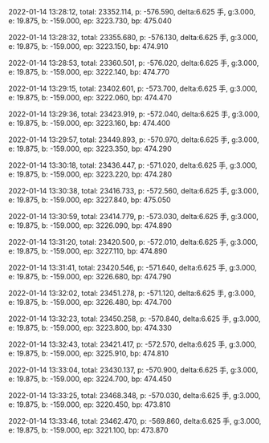 2022-01-14 13:28:12, total: 23352.114, p: -576.590, delta:6.625 手, g:3.000, e: 19.875, b: -159.000, ep: 3223.730, bp: 475.040

2022-01-14 13:28:32, total: 23355.680, p: -576.130, delta:6.625 手, g:3.000, e: 19.875, b: -159.000, ep: 3223.150, bp: 474.910

2022-01-14 13:28:53, total: 23360.501, p: -576.020, delta:6.625 手, g:3.000, e: 19.875, b: -159.000, ep: 3222.140, bp: 474.770

2022-01-14 13:29:15, total: 23402.601, p: -573.700, delta:6.625 手, g:3.000, e: 19.875, b: -159.000, ep: 3222.060, bp: 474.470

2022-01-14 13:29:36, total: 23423.919, p: -572.040, delta:6.625 手, g:3.000, e: 19.875, b: -159.000, ep: 3223.160, bp: 474.400

2022-01-14 13:29:57, total: 23449.893, p: -570.970, delta:6.625 手, g:3.000, e: 19.875, b: -159.000, ep: 3223.350, bp: 474.290

2022-01-14 13:30:18, total: 23436.447, p: -571.020, delta:6.625 手, g:3.000, e: 19.875, b: -159.000, ep: 3223.220, bp: 474.280

2022-01-14 13:30:38, total: 23416.733, p: -572.560, delta:6.625 手, g:3.000, e: 19.875, b: -159.000, ep: 3227.840, bp: 475.050

2022-01-14 13:30:59, total: 23414.779, p: -573.030, delta:6.625 手, g:3.000, e: 19.875, b: -159.000, ep: 3226.090, bp: 474.890

2022-01-14 13:31:20, total: 23420.500, p: -572.010, delta:6.625 手, g:3.000, e: 19.875, b: -159.000, ep: 3227.110, bp: 474.890

2022-01-14 13:31:41, total: 23420.546, p: -571.640, delta:6.625 手, g:3.000, e: 19.875, b: -159.000, ep: 3226.680, bp: 474.790

2022-01-14 13:32:02, total: 23451.278, p: -571.120, delta:6.625 手, g:3.000, e: 19.875, b: -159.000, ep: 3226.480, bp: 474.700

2022-01-14 13:32:23, total: 23450.258, p: -570.840, delta:6.625 手, g:3.000, e: 19.875, b: -159.000, ep: 3223.800, bp: 474.330

2022-01-14 13:32:43, total: 23421.417, p: -572.570, delta:6.625 手, g:3.000, e: 19.875, b: -159.000, ep: 3225.910, bp: 474.810

2022-01-14 13:33:04, total: 23430.137, p: -570.900, delta:6.625 手, g:3.000, e: 19.875, b: -159.000, ep: 3224.700, bp: 474.450

2022-01-14 13:33:25, total: 23468.348, p: -570.030, delta:6.625 手, g:3.000, e: 19.875, b: -159.000, ep: 3220.450, bp: 473.810

2022-01-14 13:33:46, total: 23462.470, p: -569.860, delta:6.625 手, g:3.000, e: 19.875, b: -159.000, ep: 3221.100, bp: 473.870